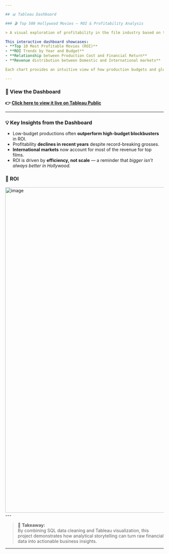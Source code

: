 ```yaml
---

## 📊 Tableau Dashboard

### 🎬 Top 500 Hollywood Movies — ROI & Profitability Analysis

> A visual exploration of profitability in the film industry based on the Top 500 highest-grossing movies of all time.

This interactive dashboard showcases:
- **Top 10 Most Profitable Movies (ROI)**
- **ROI Trends by Year and Budget**
- **Relationship between Production Cost and Financial Return**
- **Revenue distribution between Domestic and International markets**

Each chart provides an intuitive view of how production budgets and global earnings influence overall efficiency and profitability in Hollywood.

---
```


### 🔗 View the Dashboard




**👉 [Click here to view it live on Tableau Public](https://public.tableau.com/authoring/top_500_17598593016230/Hoja1#1)**

---

### 💡 Key Insights from the Dashboard
- Low-budget productions often **outperform high-budget blockbusters** in ROI.  
- Profitability **declines in recent years** despite record-breaking grosses.  
- **International markets** now account for most of the revenue for top films.  
- ROI is driven by **efficiency, not scale** — a reminder that *bigger isn’t always better in Hollywood.*  

### 🔗 ROI

<img width="2844" height="1032" alt="image" src="https://github.com/user-attachments/assets/8c44f17b-36b7-4c3c-84aa-4b680a4b9c2b" />
---

> 🎯 **Takeaway:**  
> By combining SQL data cleaning and Tableau visualization, this project demonstrates how analytical storytelling can turn raw financial data into actionable business insights.

---
